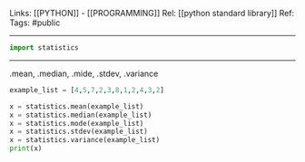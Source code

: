 Links: [[PYTHON]] - [[PROGRAMMING]]
Rel: [[python standard library]]
Ref: 
Tags: #public 

--- 

```py
import statistics
```

--- 


.mean, .median, .mide, .stdev, .variance
```py
example_list = [4,5,7,2,3,8,1,2,4,3,2]

x = statistics.mean(example_list)
x = statistics.median(example_list)
x = statistics.mode(example_list)
x = statistics.stdev(example_list)
x = statistics.variance(example_list)
print(x)
```